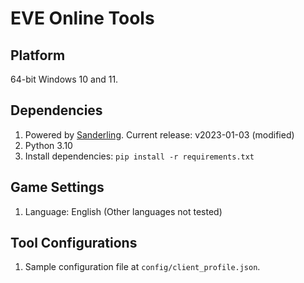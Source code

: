 # EVE Online Tools

## Platform
64-bit Windows 10 and 11.

## Dependencies
1. Powered by [Sanderling](https://github.com/Arcitectus/Sanderling). Current release: v2023-01-03 (modified)
2. Python 3.10
3. Install dependencies: `pip install -r requirements.txt`

## Game Settings
1. Language: English (Other languages not tested)

## Tool Configurations
1. Sample configuration file at `config/client_profile.json`.